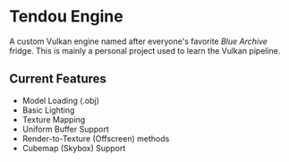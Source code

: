 # Tendou Engine
A custom Vulkan engine named after everyone's favorite *Blue Archive* fridge. This is mainly a personal project used to learn the Vulkan pipeline.

## Current Features
- Model Loading (.obj)
- Basic Lighting
- Texture Mapping
- Uniform Buffer Support
- Render-to-Texture (Offscreen) methods
- Cubemap (Skybox) Support